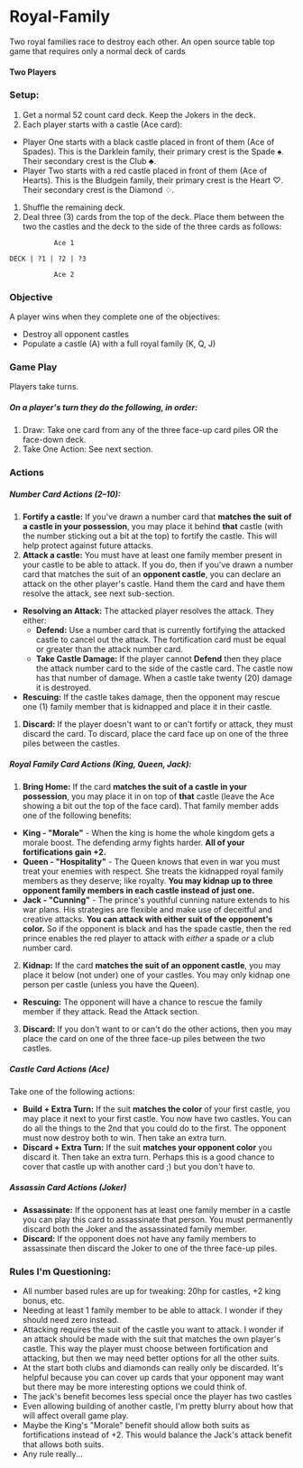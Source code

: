# Royal-Family

Two royal families race to destroy each other. An open source table top game that requires only a normal deck of cards

#### Two Players

### Setup: 

1. Get a normal 52 count card deck. Keep the Jokers in the deck.
1. Each player starts with a castle (Ace card):
  - Player One starts with a black castle placed in front of them (Ace of Spades). This is the Darklein family, their primary crest is the Spade &#9824;. Their secondary crest is the Club &#9827;.
  - Player Two starts with a red castle placed in front of them (Ace of Hearts). This is the Bludgein family, their primary crest is the Heart &#9825;. Their secondary crest is the Diamond &#9826;.
1. Shuffle the remaining deck.
1. Deal three (3) cards from the top of the deck. Place them between the two the castles and the deck to the side of the three cards as follows:

```
           Ace 1
     
DECK | ?1 | ?2 | ?3

           Ace 2
```

### Objective

A player wins when they complete one of the objectives:
- Destroy all opponent castles
- Populate a castle (A) with a full royal family (K, Q, J)

### Game Play

Players take turns. 

##### On a player's turn they do the following, in order:

1. Draw: Take one card from any of the three face-up card piles OR the face-down deck.
2. Take One Action: See next section.

### Actions

##### Number Card Actions (2–10):
1. **Fortify a castle:** If you've drawn a number card that **matches the suit of a castle in your possession**, you may place it behind **that** castle (with the number sticking out a bit at the top) to fortify the castle. This will help protect against future attacks.
1. **Attack a castle:** You must have at least one family member present in your castle to be able to attack. If you do, then if you've drawn a number card that matches the suit of an **opponent castle**, you can declare an attack on the other player's castle. Hand them the card and have them resolve the attack, see next sub-section.
  - **Resolving an Attack:** The attacked player resolves the attack. They either:
    - **Defend:** Use a number card that is currently fortifying the attacked castle to cancel out the attack. The fortification card must be equal or greater than the attack number card.
    - **Take Castle Damage:** If the player cannot **Defend** then they place the attack number card to the side of the castle card. The castle now has that number of damage. When a castle take twenty (20) damage it is destroyed.
  - **Rescuing:** If the castle takes damage, then the opponent may rescue one (1) family member that is kidnapped and place it in their castle.
1. **Discard:** If the player doesn't want to or can't fortify or attack, they must discard the card. To discard, place the card face up on one of the three piles between the castles. 

##### Royal Family Card Actions (King, Queen, Jack):
1. **Bring Home:** If the card **matches the suit of a castle in your possession**, you may place it in on top of **that** castle (leave the Ace showing a bit out the top of the face card). That family member adds one of the following benefits:
  - **King - "Morale"** - When the king is home the whole kingdom gets a morale boost. The defending army fights harder. **All of your fortifications gain +2.** 
  - **Queen - "Hospitality"** - The Queen knows that even in war you must treat your enemies with respect. She treats the kidnapped royal family members as they deserve; like royalty. **You may kidnap up to three opponent family members in each castle instead of just one.**
  - **Jack - "Cunning"** - The prince's youthful cunning nature extends to his war plans. His strategies are flexible and make use of deceitful and creative attacks. **You can attack with either suit of the opponent's color.** So if the opponent is black and has the spade castle, then the red prince enables the red player to attack with *either* a spade *or* a club number card.
2. **Kidnap:** If the card **matches the suit of an opponent castle**, you may place it below (not under) one of your castles. You may only kidnap one person per castle (unless you have the Queen).
  - **Rescuing:** The opponent will have a chance to rescue the family member if they attack. Read the Attack section.
3. **Discard:** If you don't want to or can't do the other actions, then you may place the card on one of the three face-up piles between the two castles.

##### Castle Card Actions (Ace)

Take one of the following actions:

- **Build + Extra Turn:** If the suit **matches the color** of your first castle, you may place it next to your first castle. You now have two castles. You can do all the things to the 2nd that you could do to the first. The opponent must now destroy both to win. Then take an extra turn.
- **Discard + Extra Turn:** If the suit **matches your opponent color** you discard it. Then take an extra turn. Perhaps this is a good chance to cover that castle up with another card ;) but you don't have to.

##### Assassin Card Actions (Joker)

- **Assassinate:** If the opponent has at least one family member in a castle you can play this card to assassinate that person. You must permanently discard both the Joker and the assassinated family member.
- **Discard:** If the opponent does not have any family members to assassinate then discard the Joker to one of the three face-up piles.

### Rules I'm Questioning:

- All number based rules are up for tweaking: 20hp for castles, +2 king bonus, etc.
- Needing at least 1 family member to be able to attack. I wonder if they should need zero instead.
- Attacking requires the suit of the castle you want to attack. I wonder if an attack should be made with the suit that matches the own player's castle. This way the player must choose between fortification and attacking, but then we may need better options for all the other suits.
- At the start both clubs and diamonds can really only be discarded. It's helpful because you can cover up cards that your opponent may want but there may be more interesting options we could think of.
- The jack's benefit becomes less special once the player has two castles
- Even allowing building of another castle, I'm pretty blurry about how that will affect overall game play.
- Maybe the King's "Morale" benefit should allow both suits as fortifications instead of +2. This would balance the Jack's attack benefit that allows both suits.
- Any rule really...

